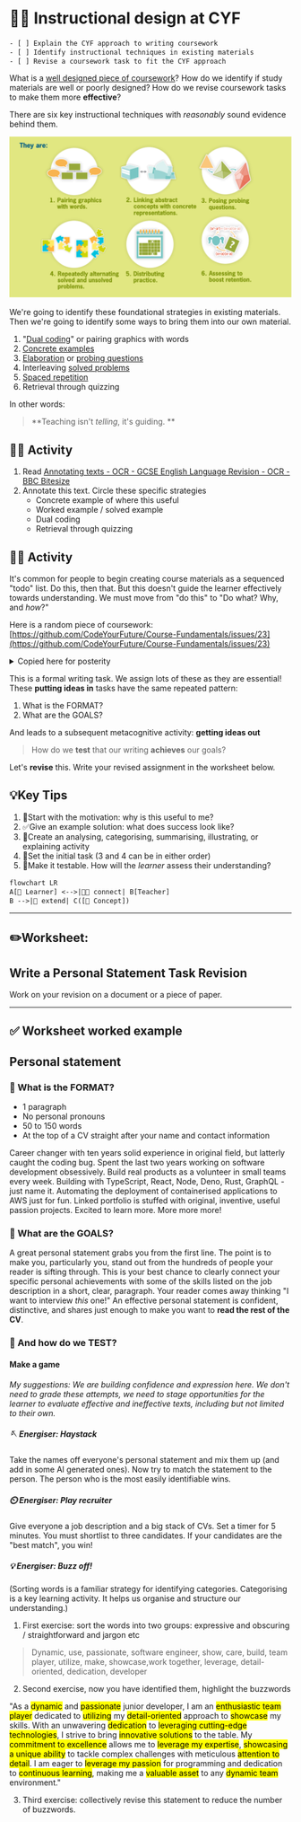 # 🧑‍🏫 Instructional design at CYF

```objectives
- [ ] Explain the CYF approach to writing coursework
- [ ] Identify instructional techniques in existing materials
- [ ] Revise a coursework task to fit the CYF approach
```

What is a [well designed piece of coursework](https://files.eric.ed.gov/fulltext/ED498555.pdf)? How do we identify if study materials are well or poorly designed? How do we revise coursework tasks to make them more **effective**?

There are six key instructional techniques with _reasonably_ sound evidence behind them.

![alt_text](./strategies.png)

We're going to identify these foundational strategies in existing materials. Then we're going to identify some ways to bring them into our own material.

1. "[Dual coding](https://www.structural-learning.com/post/dual-coding-a-teachers-guide)" or pairing graphics with words
2. [Concrete examples](https://www.learningscientists.org/concrete-examples)
3. [Elaboration](https://www.educ.cam.ac.uk/research/programmes/classroomdialogue/) or [probing questions](https://www.bell-foundation.org.uk/resources/great-ideas/questioning-strategies/)
4. Interleaving [solved problems](https://en.wikipedia.org/wiki/Worked-example_effect)
5. [Spaced repetition](https://en.wikipedia.org/wiki/Spaced_repetition)
6. Retrieval through quizzing

In other words:

> **Teaching isn't _telling_, it's guiding. **

## 🧑‍🎓 Activity

1. Read [Annotating texts - OCR - GCSE English Language Revision - OCR - BBC Bitesize](https://www.bbc.co.uk/bitesize/guides/zcbw7hv/revision/1)
2. Annotate this text. Circle these specific strategies
   - Concrete example of where this useful
   - Worked example / solved example
   - Dual coding
   - Retrieval through quizzing

## 🧑‍🎓 Activity

It's common for people to begin creating course materials as a sequenced "todo" list. Do this, then that. But this doesn't guide the learner effectively towards understanding. We must move from "do this" to "Do what? Why, and _how_?"

Here is a random piece of coursework: [https://github.com/CodeYourFuture/Course-Fundamentals/issues/23](https://github.com/CodeYourFuture/Course-Fundamentals/issues/23)

<details>
<summary> Copied here for posterity </summary>

### Coursework content

Write 1 paragraph of your personal story/statement

### Estimated time in hours

1

### What is the purpose of this assignment?

1. Write a 1 paragraph statement - between 50 and 100 words. Think about skills you have that can be used in your future job in tech, and mention them in this text.
2. Check grammar using [Grammarly](https://www.grammarly.com/). You should not have more than 3 mistakes.
3. Add your statement to the "Personal Statement" thread on the Cohort Slack channel. If the thread hasn’t been created yet, please do it.

### How to submit

Add the link to your post on Slack on this coursework
Add a screenshot of your post on this coursework

### Anything else?

[This video](https://slack.com/intl/en-gb/help/articles/202528808-Search-in-Slack) explains how to search in Slack

</details>

This is a formal writing task. We assign lots of these as they are essential! These **putting ideas in** tasks have the same repeated pattern:

1. What is the FORMAT?
1. What are the GOALS?

And leads to a subsequent metacognitive activity: **getting ideas out**

> How do we **test** that our writing **achieves** our goals?

Let's **revise** this. Write your revised assignment in the worksheet below.

## 💡Key Tips

1. 🎯Start with the motivation: why is this useful to me?
2. ✅Give an example solution: what does success look like?
3. 🍱Create an analysing, categorising, summarising, illustrating, or explaining activity
4. 📌Set the initial task (3 and 4 can be in either order)
5. 🧪Make it testable. How will the _learner_ assess their understanding?

```mermaid
flowchart LR
A[📍 Learner] <-->|🕵🏾 connect| B[Teacher]
B -->|👣 extend| C([📍 Concept])
```

---

## ✏️Worksheet:

## Write a Personal Statement Task Revision

<div contenteditable=true>
Work on your revision on a document or a piece of paper. 
</div>

---

## ✅ Worksheet worked example

## Personal statement

### 🧩 What is the FORMAT?

- 1 paragraph
- No personal pronouns
- 50 to 150 words
- At the top of a CV straight after your name and contact information

Career changer with ten years solid experience in original field, but latterly caught the coding bug. Spent the last two years working on software development obsessively. Build real products as a volunteer in small teams every week. Building with TypeScript, React, Node, Deno, Rust, GraphQL - just name it. Automating the deployment of containerised applications to AWS just for fun. Linked portfolio is stuffed with original, inventive, useful passion projects. Excited to learn more. More more more!

### 🎯 What are the GOALS?

A great personal statement grabs you from the first line. The point is to make you, particularly you, stand out from the hundreds of people your reader is sifting through. This is your best chance to clearly connect your specific personal achievements with some of the skills listed on the job description in a short, clear, paragraph. Your reader comes away thinking "I want to interview _this_ one!" An effective personal statement is confident, distinctive, and shares just enough to make you want to **read the rest of the CV**.

### 🧪 And how do we TEST?

#### Make a game

_My suggestions: We are building confidence and expression here. We don't need to grade these attempts, we need to stage opportunities for the learner to evaluate effective and ineffective texts, including but not limited to their own._

##### 🪡 Energiser: Haystack

Take the names off everyone's personal statement and mix them up (and add in some AI generated ones). Now try to match the statement to the person. The person who is the most easily identifiable wins.

##### ⏲️ Energiser: Play recruiter

Give everyone a job description and a big stack of CVs. Set a timer for 5 minutes. You must shortlist to three candidates. If your candidates are the "best match", you win!

##### 💡 Energiser: Buzz off!

(Sorting words is a familiar strategy for identifying categories. Categorising is a key learning activity. It helps us organise and structure our understanding.)

1. First exercise: sort the words into two groups: expressive and obscuring / straightforward and jargon etc

> Dynamic, use, passionate, software engineer, show, care, build, team player, utilize, make, showcase,work together, leverage, detail-oriented, dedication, developer

2. Second exercise, now you have identified them, highlight the buzzwords

"As a <mark>dynamic</mark> and <mark>passionate</mark> junior developer, I am an <mark>enthusiastic team player</mark> dedicated to <mark>utilizing</mark> my <mark>detail-oriented</mark> approach to <mark>showcase</mark> my skills. With an unwavering <mark>dedication</mark> to <mark>leveraging cutting-edge technologies</mark>, I strive to bring <mark>innovative solutions</mark> to the table. My <mark>commitment to excellence</mark> allows me to <mark>leverage my expertise</mark>, <mark>showcasing a unique ability</mark> to tackle complex challenges with meticulous <mark>attention to detail</mark>. I am eager to <mark>leverage my passion</mark> for programming and dedication to <mark>continuous learning</mark>, making me a <mark>valuable asset</mark> to any <mark>dynamic team</mark> environment."

3. Third exercise: collectively revise this statement to reduce the number of buzzwords.
